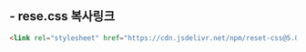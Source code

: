 
## - rese.css 복사링크
```html
<link rel="stylesheet" href="https://cdn.jsdelivr.net/npm/reset-css@5.0.1/reset.min.css">
```